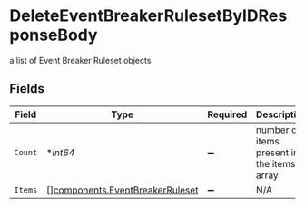 # DeleteEventBreakerRulesetByIDResponseBody

a list of Event Breaker Ruleset objects


## Fields

| Field                                                                              | Type                                                                               | Required                                                                           | Description                                                                        |
| ---------------------------------------------------------------------------------- | ---------------------------------------------------------------------------------- | ---------------------------------------------------------------------------------- | ---------------------------------------------------------------------------------- |
| `Count`                                                                            | **int64*                                                                           | :heavy_minus_sign:                                                                 | number of items present in the items array                                         |
| `Items`                                                                            | [][components.EventBreakerRuleset](../../models/components/eventbreakerruleset.md) | :heavy_minus_sign:                                                                 | N/A                                                                                |